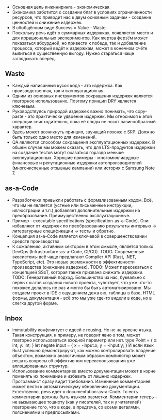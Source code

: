* Основная цель инжиниринга - экономическая. 
* Экономика заботится о создании благ в условиях ограниченности ресурсов, что
  приводит нас к двум основным задачам - создание ценностей и снижение издержек.
* В обобщённом виде Success = Value - Waste.
* Поскольку речь идёт о суммарных издержках, появляется место и для
  иррациональных экспериментов. Как жертва ферзём может показаться абсурдной, но
  привести к победе, так и добавление процесса, который ведёт к издержкам, может
  в конечном счёте вылиться в существенную выгоду. Нужно стараться чаще
  заглядывать вперёд.

## Waste
* Каждый написанный кусок кода - это издержка. Как производственная, так и
  эксплуатационная.
* Одним из основных инструментов сокращения издержек является повторное
  использование. Поэтому принцип DRY является ключевым.
* Руководствуясь природой издержек важно понимать, что copy-paste - это
  практически удвоение издержек. Мы относимся к этой операции снисходительно,
  пока её плоды не носят лавинообразный характер.
* Здесь может возникнуть принцип, звучащий похоже с SRP. Должно быть только одно
  место для изменений.
* QA являются способом сокращения эксплуатационных издержек. В обшем случае мы
  можем сказать, что для LTS-продуктов издержки на создание тестов могут
  оказаться гораздо меньше эксплуатационных. Хорошие примеры - многомиллиардные
  финансовые и репутационные издержки автопроизводителей (многочисленные
  отзывные кампании) или история с Samsung Note 7.

## as-a-Code
* Разработчики привыкли работать с формализованным кодом. Всё, что им не
  является (устные или письменные инструкции, иллюстрации и т.п.) добавляет
  дополнительные издержки на преобразование. Преимущественно эксплуатационные.
* Пример - executable specifications (specification-as-a-Code). Они избавляют от
  издержек по преобразованию результаты интервью -> литературные спецификации
  -> тесты и обратно.
* Концепция as-a-Code является ключевой в совершенствовании средств
  производства.
* К сожалению, активным сектором в этом смысле, является только DevOps
  (Infrastructure-as-a-Code, CI/CD).
TODO: Современные экосистемы всё чаще предлагают Compiler API (Rust, .NET,
  TypeScript, etc). Это новые возможности в эффективности производства
  (снижение издержек).
TODO: Может пересекаться с концепцией SSoT, которая также призвана снижать издержки.
TODO: Генеративный подход. Большинство из нас, буквально с первых шагов создания
  нового проекта, чувствует, что уже что-то похожее делалось не раз и могло бы
  быть автоматизировано. Мы создаем проект в IDE с ощущением дежа вю, таблицы в
  базе, HTML формы, документация - всё это мы уже где-то видели в коде, но в
  слегка другой форме.

## Inbox
* Immutability конфликтует с идеей с reusing. Но не на уровне языка. Такая
  конструкция, к примеру, не говорит явно о том, может повторно использоваться
  входной параметр или нет.
    type Point = { x: int; y: int; }
    let negate input = { x = -input.x; y = -input.y; }
  И если язык Rust успешно демонстрируют, как можно контролировать владение
  объектом, возможно аналогичным образом компилятор может решать вопросы об
  эффективном переиспользовании уже аллоцированных структур.
* Использование комментариев вместо документации может в корне поменять их
  понимание и избавить от лишних издержек. Программист сразу видит требования.
  Изменение комментариев может вести к автоматическуму обновлению документации.
  Естественно, речь идет о documentation-as-a-Code. То есть комментарии должны
  быть языком разметки. Комментарии теперь - не вызывающее тошноту (как у
  писателей, так и у читателей) повторение того, что в коде, а предтеча, со
  всеми деталями, пояснениями и предпосылками.

